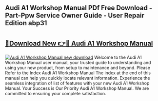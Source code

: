 ## Audi A1 Workshop Manual PDf Free Download - Part-Ppw Service Owner Guide - User Repair Edition abp31

# <h2><a href="http://cf1070.oget.top/?id=Audi+A1+Workshop+Manual">🔗Download New 👉🔴 Audi A1 Workshop Manual</a></h2>

[![Audi A1 Workshop Manual new download](https://i.imgur.com/5g1atiW.png)](http://cf1070.oget.top/?id=Audi+A1+Workshop+Manual)
Welcome to the Audi A1 Workshop Manual user manual, your trusted guide to understanding and using your new product, from setup to maintenance and beyond. Please Refer to the Index Audi A1 Workshop Manual The index at the end of this manual can help you quickly locate relevant information. Experience the seamless integration of list of features with your new Audi A1 Workshop Manual. Your Success is Our Priority Audi A1 Workshop Manual. We are committed to ensuring your complete satisfaction.
